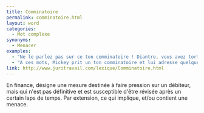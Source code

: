 ```yaml
---
title: Comminatoire
permalink: comminatoire.html
layout: word
categories:
  - Mot complexe
synonyms:
  - Menacer
examples:
  - "Ne le parlez pas sur ce ton comminatoire ! Diantre, vous avez tort, un point c'est tout..."
  - "A ces mots, Mickey prit un ton comminatoire et lui adresse quelques privautés (cf les Histoires)"
link: http://www.juritravail.com/lexique/Comminatoire.html
---
```


En finance, désigne une mesure destinée à faire pression sur un débiteur, mais qui n'est pas définitive et est susceptible d'être révisée après un certain laps de temps.
Par extension, ce qui implique, et/ou contient une menace. 

